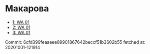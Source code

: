 # Макарова
- [1: WA 01](1.md)
- [2: WA 01](2.md)
- [3: WA 01](3.md)

Commit: 6cfd399feaaeee89901867642beccf51b3602b55
 fetched at: 20201001-121914
